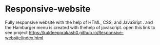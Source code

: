 # Responsive-website
Fully responsive website with the help of HTML, CSS, and JavaSript . and the Hamburger menu is created with thehelp of javascript.
open this link to see project
https://kuldeepprakash0.github.io/Responsive-website/index.html
